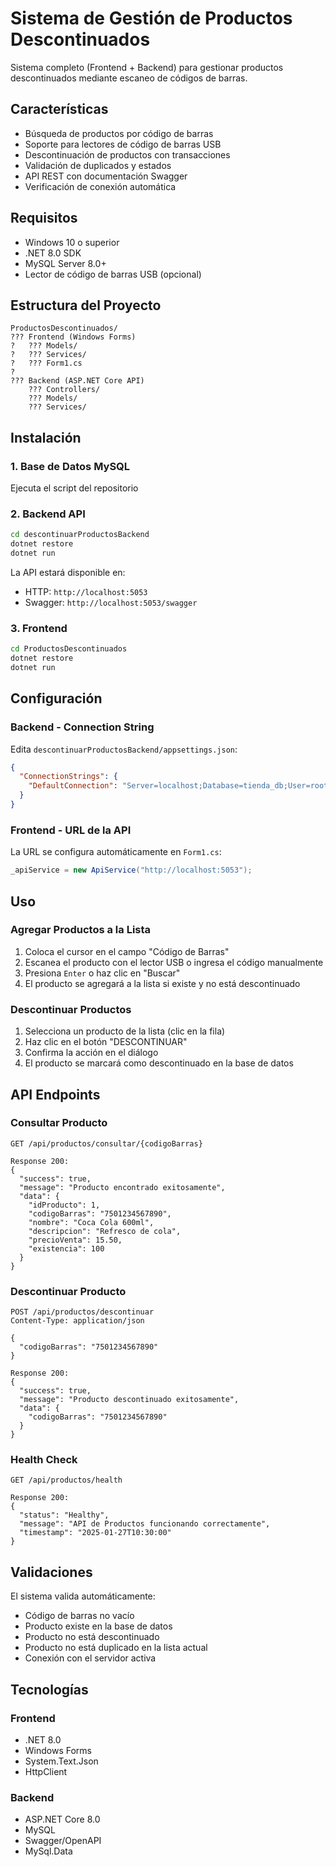 # Sistema de Gestión de Productos Descontinuados

Sistema completo (Frontend + Backend) para gestionar productos descontinuados mediante escaneo de códigos de barras.

## Características

- Búsqueda de productos por código de barras
- Soporte para lectores de código de barras USB
- Descontinuación de productos con transacciones
- Validación de duplicados y estados
- API REST con documentación Swagger
- Verificación de conexión automática

## Requisitos

- Windows 10 o superior
- .NET 8.0 SDK
- MySQL Server 8.0+
- Lector de código de barras USB (opcional)

## Estructura del Proyecto

```
ProductosDescontinuados/
??? Frontend (Windows Forms)
?   ??? Models/
?   ??? Services/
?   ??? Form1.cs
?
??? Backend (ASP.NET Core API)
    ??? Controllers/
    ??? Models/
    ??? Services/
```

## Instalación

### 1. Base de Datos MySQL

Ejecuta el script del repositorio

### 2. Backend API

```bash
cd descontinuarProductosBackend
dotnet restore
dotnet run
```

La API estará disponible en:
- HTTP: `http://localhost:5053`
- Swagger: `http://localhost:5053/swagger`

### 3. Frontend

```bash
cd ProductosDescontinuados
dotnet restore
dotnet run
```

## Configuración

### Backend - Connection String

Edita `descontinuarProductosBackend/appsettings.json`:

```json
{
  "ConnectionStrings": {
    "DefaultConnection": "Server=localhost;Database=tienda_db;User=root;Password=1234;Port=3309;"
  }
}
```

### Frontend - URL de la API

La URL se configura automáticamente en `Form1.cs`:
```csharp
_apiService = new ApiService("http://localhost:5053");
```

## Uso

### Agregar Productos a la Lista

1. Coloca el cursor en el campo "Código de Barras"
2. Escanea el producto con el lector USB o ingresa el código manualmente
3. Presiona `Enter` o haz clic en "Buscar"
4. El producto se agregará a la lista si existe y no está descontinuado

### Descontinuar Productos

1. Selecciona un producto de la lista (clic en la fila)
2. Haz clic en el botón "DESCONTINUAR"
3. Confirma la acción en el diálogo
4. El producto se marcará como descontinuado en la base de datos

## API Endpoints

### Consultar Producto
```http
GET /api/productos/consultar/{codigoBarras}

Response 200:
{
  "success": true,
  "message": "Producto encontrado exitosamente",
  "data": {
    "idProducto": 1,
    "codigoBarras": "7501234567890",
    "nombre": "Coca Cola 600ml",
    "descripcion": "Refresco de cola",
    "precioVenta": 15.50,
    "existencia": 100
  }
}
```

### Descontinuar Producto
```http
POST /api/productos/descontinuar
Content-Type: application/json

{
  "codigoBarras": "7501234567890"
}

Response 200:
{
  "success": true,
  "message": "Producto descontinuado exitosamente",
  "data": {
    "codigoBarras": "7501234567890"
  }
}
```

### Health Check
```http
GET /api/productos/health

Response 200:
{
  "status": "Healthy",
  "message": "API de Productos funcionando correctamente",
  "timestamp": "2025-01-27T10:30:00"
}
```

## Validaciones

El sistema valida automáticamente:
- Código de barras no vacío
- Producto existe en la base de datos
- Producto no está descontinuado
- Producto no está duplicado en la lista actual
- Conexión con el servidor activa

## Tecnologías

### Frontend
- .NET 8.0
- Windows Forms
- System.Text.Json
- HttpClient

### Backend
- ASP.NET Core 8.0
- MySQL
- Swagger/OpenAPI
- MySql.Data

